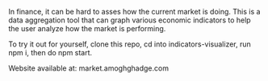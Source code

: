 In finance, it can be hard to asses how the current market is doing. This is a data aggregation tool that can graph various economic indicators to help the user analyze how the market is performing.

To try it out for yourself, clone this repo, cd into indicators-visualizer, run npm i, then do npm start.

Website available at: market.amoghghadge.com
